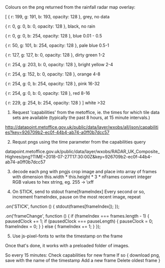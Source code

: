 Colours on the png returned from the rainfall radar map overlay:

[ { r: 199, g: 191, b: 193, opacity: 128 }, grey, no data

  { r: 0, g: 0, b: 0, opacity: 128 }, black, no rain

  { r: 0, g: 0, b: 254, opacity: 128 }, blue 0.01 - 0.5

  { r: 50, g: 101, b: 254, opacity: 128 }, pale blue 0.5-1

  { r: 127, g: 127, b: 0, opacity: 128 }, dirty green 1-2

  { r: 254, g: 203, b: 0, opacity: 128 }, bright yellow 2-4

  { r: 254, g: 152, b: 0, opacity: 128 }, orange 4-8

  { r: 254, g: 0, b: 254, opacity: 128 }, pink 16-32

  { r: 254, g: 0, b: 0, opacity: 128 }, red 8-16

  { r: 229, g: 254, b: 254, opacity: 128 } ] white >32


1. Request 'capabilities' from the metoffice, ie. the times for which tile data sets are available (typically the past 8 hours, at 15 minute intervals.)

http://datapoint.metoffice.gov.uk/public/data/layer/wxobs/all/json/capabilities?key=926709b2-ec0f-44b4-ab74-a0ff0b7dcc57

2. Requst pngs using the time parameter from the capabilities query

datapoint.metoffice.gov.uk/public/data/layer/wxobs/RADAR_UK_Composite_Highres/png?TIME=2018-07-27T17:30:00Z&key=926709b2-ec0f-44b4-ab74-a0ff0b7dcc57

3. decode each png with pngjs
   crop image and place into array of frames with dimension this.width * this.height * 3 * nFrames
   convert integer RGB values to hex string, eg. 255 -> \xff

4. On STICK, send to stdout frame[frameIndex]
   Every second or so, increment frameIndex, pause on the most recent image, repeat

.on('STICK', function () {
	stdout(frames[frameIndex]);
});

.on('frameChange', function () {
	if (frameIndex === frames.length - 1) {
		pausedClock += 1;
		if (pausedClock === pauseLength) {
			pauseClock = 0;
			frameIndex = 0;
		}
	} else {
		frameIndex += 1;
	}
});

5. Use js-pixel-fonts to write the timestamp on the frame

Once that's done, it works with a preloaded folder of images.

So every 15 minutes:
         Check capabilities for new frame
         If so {
           download png, save with the name of the timestamp
           Add a new frame
           Delete oldest frame
         }


